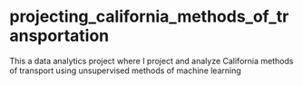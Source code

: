 # projecting_california_methods_of_transportation
This a data analytics project where I project and analyze California methods of transport using unsupervised methods of machine learning
